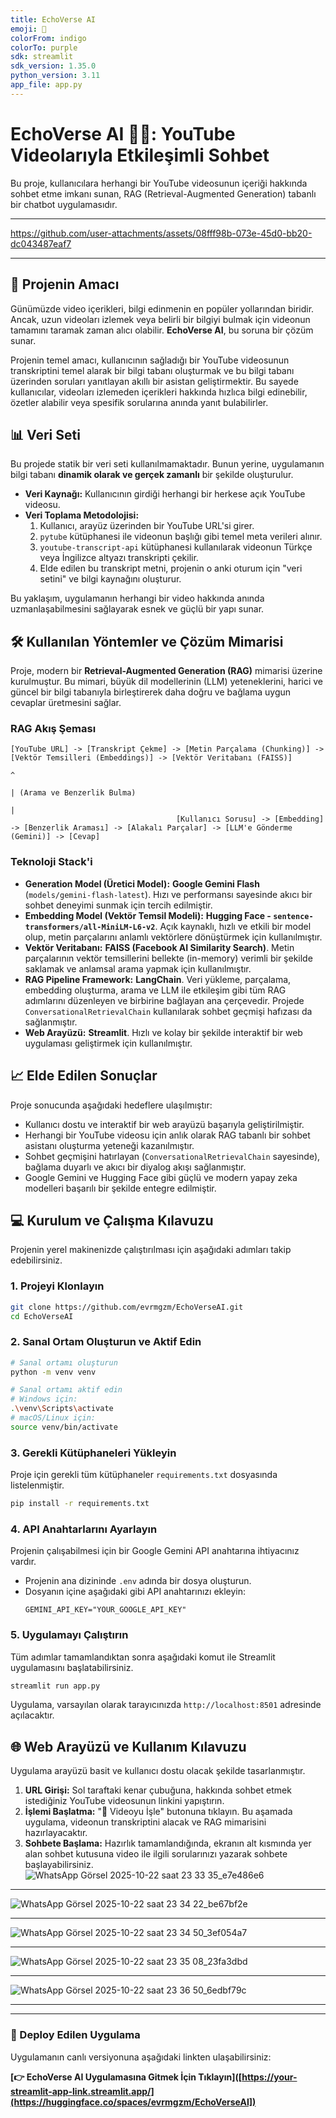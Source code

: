 ```yaml
---
title: EchoVerse AI
emoji: 🎥
colorFrom: indigo
colorTo: purple
sdk: streamlit
sdk_version: 1.35.0
python_version: 3.11
app_file: app.py
---
```

# EchoVerse AI 🤖🎥: YouTube Videolarıyla Etkileşimli Sohbet

Bu proje, kullanıcılara herhangi bir YouTube videosunun içeriği hakkında sohbet etme imkanı sunan, RAG (Retrieval-Augmented Generation) tabanlı bir chatbot uygulamasıdır.

---

https://github.com/user-attachments/assets/08fff98b-073e-45d0-bb20-dc043487eaf7

---
## 📜 Projenin Amacı

Günümüzde video içerikleri, bilgi edinmenin en popüler yollarından biridir. Ancak, uzun videoları izlemek veya belirli bir bilgiyi bulmak için videonun tamamını taramak zaman alıcı olabilir. **EchoVerse AI**, bu soruna bir çözüm sunar.

Projenin temel amacı, kullanıcının sağladığı bir YouTube videosunun transkriptini temel alarak bir bilgi tabanı oluşturmak ve bu bilgi tabanı üzerinden soruları yanıtlayan akıllı bir asistan geliştirmektir. Bu sayede kullanıcılar, videoları izlemeden içerikleri hakkında hızlıca bilgi edinebilir, özetler alabilir veya spesifik sorularına anında yanıt bulabilirler.

## 📊 Veri Seti

Bu projede statik bir veri seti kullanılmamaktadır. Bunun yerine, uygulamanın bilgi tabanı **dinamik olarak ve gerçek zamanlı** bir şekilde oluşturulur.

*   **Veri Kaynağı:** Kullanıcının girdiği herhangi bir herkese açık YouTube videosu.
*   **Veri Toplama Metodolojisi:**
    1.  Kullanıcı, arayüz üzerinden bir YouTube URL'si girer.
    2.  `pytube` kütüphanesi ile videonun başlığı gibi temel meta verileri alınır.
    3.  `youtube-transcript-api` kütüphanesi kullanılarak videonun Türkçe veya İngilizce altyazı transkripti çekilir.
    4.  Elde edilen bu transkript metni, projenin o anki oturum için "veri setini" ve bilgi kaynağını oluşturur.

Bu yaklaşım, uygulamanın herhangi bir video hakkında anında uzmanlaşabilmesini sağlayarak esnek ve güçlü bir yapı sunar.

## 🛠️ Kullanılan Yöntemler ve Çözüm Mimarisi

Proje, modern bir **Retrieval-Augmented Generation (RAG)** mimarisi üzerine kurulmuştur. Bu mimari, büyük dil modellerinin (LLM) yeteneklerini, harici ve güncel bir bilgi tabanıyla birleştirerek daha doğru ve bağlama uygun cevaplar üretmesini sağlar.

### RAG Akış Şeması

```
[YouTube URL] -> [Transkript Çekme] -> [Metin Parçalama (Chunking)] -> [Vektör Temsilleri (Embeddings)] -> [Vektör Veritabanı (FAISS)]
                                                                                                               ^
                                                                                                               | (Arama ve Benzerlik Bulma)
                                                                                                               |
                                     [Kullanıcı Sorusu] -> [Embedding] -> [Benzerlik Araması] -> [Alakalı Parçalar] -> [LLM'e Gönderme (Gemini)] -> [Cevap]
```

### Teknoloji Stack'i

*   **Generation Model (Üretici Model):** **Google Gemini Flash** (`models/gemini-flash-latest`). Hızı ve performansı sayesinde akıcı bir sohbet deneyimi sunmak için tercih edilmiştir.
*   **Embedding Model (Vektör Temsil Modeli):** **Hugging Face - `sentence-transformers/all-MiniLM-L6-v2`**. Açık kaynaklı, hızlı ve etkili bir model olup, metin parçalarını anlamlı vektörlere dönüştürmek için kullanılmıştır.
*   **Vektör Veritabanı:** **FAISS (Facebook AI Similarity Search)**. Metin parçalarının vektör temsillerini bellekte (in-memory) verimli bir şekilde saklamak ve anlamsal arama yapmak için kullanılmıştır.
*   **RAG Pipeline Framework:** **LangChain**. Veri yükleme, parçalama, embedding oluşturma, arama ve LLM ile etkileşim gibi tüm RAG adımlarını düzenleyen ve birbirine bağlayan ana çerçevedir. Projede `ConversationalRetrievalChain` kullanılarak sohbet geçmişi hafızası da sağlanmıştır.
*   **Web Arayüzü:** **Streamlit**. Hızlı ve kolay bir şekilde interaktif bir web uygulaması geliştirmek için kullanılmıştır.

## 📈 Elde Edilen Sonuçlar

Proje sonucunda aşağıdaki hedeflere ulaşılmıştır:
*   Kullanıcı dostu ve interaktif bir web arayüzü başarıyla geliştirilmiştir.
*   Herhangi bir YouTube videosu için anlık olarak RAG tabanlı bir sohbet asistanı oluşturma yeteneği kazanılmıştır.
*   Sohbet geçmişini hatırlayan (`ConversationalRetrievalChain` sayesinde), bağlama duyarlı ve akıcı bir diyalog akışı sağlanmıştır.
*   Google Gemini ve Hugging Face gibi güçlü ve modern yapay zeka modelleri başarılı bir şekilde entegre edilmiştir.

## 💻 Kurulum ve Çalışma Kılavuzu

Projenin yerel makinenizde çalıştırılması için aşağıdaki adımları takip edebilirsiniz.

### 1. Projeyi Klonlayın
```bash
git clone https://github.com/evrmgzm/EchoVerseAI.git
cd EchoVerseAI
```

### 2. Sanal Ortam Oluşturun ve Aktif Edin
```bash
# Sanal ortamı oluşturun
python -m venv venv

# Sanal ortamı aktif edin
# Windows için:
.\venv\Scripts\activate
# macOS/Linux için:
source venv/bin/activate
```

### 3. Gerekli Kütüphaneleri Yükleyin
Proje için gerekli tüm kütüphaneler `requirements.txt` dosyasında listelenmiştir.
```bash
pip install -r requirements.txt
```

### 4. API Anahtarlarını Ayarlayın
Projenin çalışabilmesi için bir Google Gemini API anahtarına ihtiyacınız vardır.
*   Projenin ana dizininde `.env` adında bir dosya oluşturun.
*   Dosyanın içine aşağıdaki gibi API anahtarınızı ekleyin:
    ```
    GEMINI_API_KEY="YOUR_GOOGLE_API_KEY"
    ```

### 5. Uygulamayı Çalıştırın
Tüm adımlar tamamlandıktan sonra aşağıdaki komut ile Streamlit uygulamasını başlatabilirsiniz.
```bash
streamlit run app.py
```
Uygulama, varsayılan olarak tarayıcınızda `http://localhost:8501` adresinde açılacaktır.

## 🌐 Web Arayüzü ve Kullanım Kılavuzu

Uygulama arayüzü basit ve kullanıcı dostu olacak şekilde tasarlanmıştır.

1.  **URL Girişi:** Sol taraftaki kenar çubuğuna, hakkında sohbet etmek istediğiniz YouTube videosunun linkini yapıştırın.
2.  **İşlemi Başlatma:** "🚀 Videoyu İşle" butonuna tıklayın. Bu aşamada uygulama, videonun transkriptini alacak ve RAG mimarisini hazırlayacaktır.
3.  **Sohbete Başlama:** Hazırlık tamamlandığında, ekranın alt kısmında yer alan sohbet kutusuna video ile ilgili sorularınızı yazarak sohbete başlayabilirsiniz.
![WhatsApp Görsel 2025-10-22 saat 23 33 35_e7e486e6](https://github.com/user-attachments/assets/f2d561c3-19f8-456c-8f69-d756236778f6)
---

![WhatsApp Görsel 2025-10-22 saat 23 34 22_be67bf2e](https://github.com/user-attachments/assets/649b0940-363a-4732-91a4-275df4fa98e0)

---

![WhatsApp Görsel 2025-10-22 saat 23 34 50_3ef054a7](https://github.com/user-attachments/assets/e028af76-7612-4017-8d21-44d506e3c303)

---

![WhatsApp Görsel 2025-10-22 saat 23 35 08_23fa3dbd](https://github.com/user-attachments/assets/5ae0c969-edad-45b3-9249-c2bfbf006a8b)

---

![WhatsApp Görsel 2025-10-22 saat 23 36 50_6edbf79c](https://github.com/user-attachments/assets/e7b81153-f723-4f1f-8c45-af6e74582680)

---


---

### 🚀 Deploy Edilen Uygulama

Uygulamanın canlı versiyonuna aşağıdaki linkten ulaşabilirsiniz:

**[👉 EchoVerse AI Uygulamasına Gitmek İçin Tıklayın]([https://your-streamlit-app-link.streamlit.app/](https://huggingface.co/spaces/evrmgzm/EchoVerseAI])**


